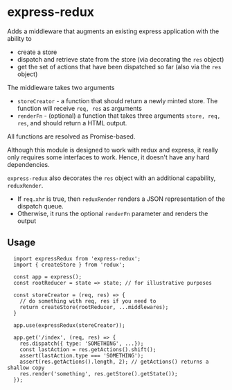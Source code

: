 # express-redux

Adds a middleware that augments an existing express application with the ability to

* create a store
* dispatch and retrieve state from the store (via decorating the `res` object)
* get the set of actions that have been dispatched so far (also via the `res` object)

The middleware takes two arguments
* `storeCreator` - a function that should return a newly minted store. The function will receive `req, res` as arguments
* `renderFn` - (optional) a function that takes three arguments `store, req, res`, and should return a HTML output.

All functions are resolved as Promise-based.

Although this module is designed to work with redux and express, it really only requires some interfaces to work. Hence, it doesn't have any hard dependencies.

`express-redux` also decorates the `res` object with an additional capability, `reduxRender`.

* If `req.xhr` is true, then `reduxRender` renders a JSON representation of the dispatch queue.
* Otherwise, it runs the optional `renderFn` parameter and renders the output

## Usage

```
  import expressRedux from 'express-redux';
  import { createStore } from 'redux';

  const app = express();
  const rootReducer = state => state; // for illustrative purposes

  const storeCreator = (req, res) => {
  	// do something with req, res if you need to
  	return createStore(rootReducer, ...middlewares);
  }

  app.use(expressRedux(storeCreator));

  app.get('/index', (req, res) => {
  	res.dispatch({ type: 'SOMETHING', ...});
  	const lastAction = res.getActions().shift();
  	assert(lastAction.type === 'SOMETHING');
  	assert(res.getActions().length, 2); // getActions() returns a shallow copy
  	res.render('something', res.getStore().getState());
  });
```
